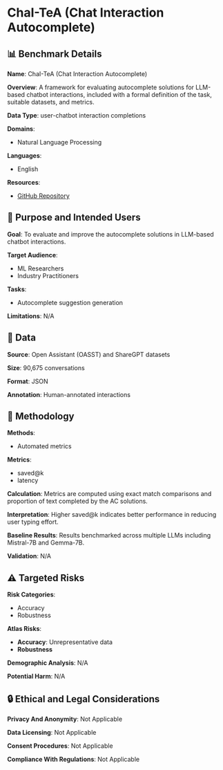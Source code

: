 # ChaI-TeA (Chat Interaction Autocomplete)

## 📊 Benchmark Details

**Name**: ChaI-TeA (Chat Interaction Autocomplete)

**Overview**: A framework for evaluating autocomplete solutions for LLM-based chatbot interactions, included with a formal definition of the task, suitable datasets, and metrics.

**Data Type**: user-chatbot interaction completions

**Domains**:
- Natural Language Processing

**Languages**:
- English

**Resources**:
- [GitHub Repository](https://github.com/amazon-science/ChaiTea-chat-interaction-autocomplete)

## 🎯 Purpose and Intended Users

**Goal**: To evaluate and improve the autocomplete solutions in LLM-based chatbot interactions.

**Target Audience**:
- ML Researchers
- Industry Practitioners

**Tasks**:
- Autocomplete suggestion generation

**Limitations**: N/A

## 💾 Data

**Source**: Open Assistant (OASST) and ShareGPT datasets

**Size**: 90,675 conversations

**Format**: JSON

**Annotation**: Human-annotated interactions

## 🔬 Methodology

**Methods**:
- Automated metrics

**Metrics**:
- saved@k
- latency

**Calculation**: Metrics are computed using exact match comparisons and proportion of text completed by the AC solutions.

**Interpretation**: Higher saved@k indicates better performance in reducing user typing effort.

**Baseline Results**: Results benchmarked across multiple LLMs including Mistral-7B and Gemma-7B.

**Validation**: N/A

## ⚠️ Targeted Risks

**Risk Categories**:
- Accuracy
- Robustness

**Atlas Risks**:
- **Accuracy**: Unrepresentative data
- **Robustness**

**Demographic Analysis**: N/A

**Potential Harm**: N/A

## 🔒 Ethical and Legal Considerations

**Privacy And Anonymity**: Not Applicable

**Data Licensing**: Not Applicable

**Consent Procedures**: Not Applicable

**Compliance With Regulations**: Not Applicable
